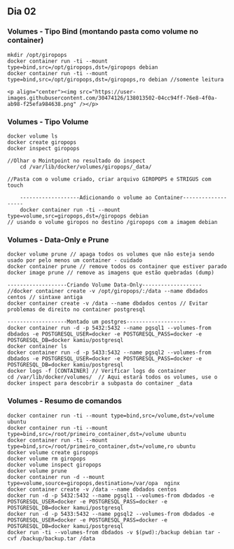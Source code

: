 ## Dia 02 

### Volumes - Tipo Bind (montando pasta como volume no container)   

    mkdir /opt/giropops     
    docker container run -ti --mount type=bind,src=/opt/giropops,dst=/giropops debian    
    docker container run -ti --mount type=bind,src=/opt/giropops,dst=/giropops,ro debian //somente leitura    
    
    <p align="center"><img src="https://user-images.githubusercontent.com/30474126/138013502-04cc94ff-76e8-4f0a-ab98-f25efa984638.png" /></p>

### Volumes - Tipo Volume   
    docker volume ls
    docker create giropops
    docker inspect giropops 
    
    //Olhar o Mointpoint no resultado do inspect
        cd /var/lib/docker/volumes/giropops/_data/
        
    //Pasta com o volume criado, criar arquivo GIROPOPS e STRIGUS com touch
    
        -------------------Adicionando o volume ao Container-------------------
        docker container run -ti --mount type=volume,src=giropops,dst=/giropops debian
    // usando o volume giropos no destino /giropops com a imagem debian
  
### Volumes - Data-Only e Prune
    docker volume prune // apaga todos os volumes que não esteja sendo usado por pelo menos um container - cuidado
    docker container prune // remove todos os container que estiver parado
    docker image prune // remove as imagens que estão quebradas (dump)

    -------------------Criando Volume Data-Only-------------------
    //docker container create -v /opt/giropops/:/data --name dbdados centos // sintaxe antiga
    docker container create -v /data --name dbdados centos // Evitar problemas de direito no container postgresql
    
    -------------------Montado um postgres-------------------
    docker container run -d -p 5432:5432 --name pgsql1 --volumes-from dbdados -e POSTGRESQL_USER=docker -e POSTGRESQL_PASS=docker -e POSTGRESQL_DB=docker kamiu/postgresql
    docker container ls
    docker container run -d -p 5433:5432 --name pgsql2 --volumes-from dbdados -e POSTGRESQL_USER=docker -e POSTGRESQL_PASS=docker -e POSTGRESQL_DB=docker kamiu/postgresql
    docker logs -f [CONTAINER] // Verificar logs do container
    cd /var/lib/docker/volumes/  // Aqui estará todos os volumes, use o docker inspect para descobrir a subpasta do container _data

### Volumes - Resumo de comandos   

    docker container run -ti --mount type=bind,src=/volume,dst=/volume ubuntu    
    docker container run -ti --mount type=bind,src=/root/primeiro_container,dst=/volume ubuntu    
    docker container run -ti --mount type=bind,src=/root/primeiro_container,dst=/volume,ro ubuntu     
    docker volume create giropops    
    docker volume rm giropops      
    docker volume inspect giropops    
    docker volume prune     
    docker container run -d --mount type=volume,source=giropops,destination=/var/opa  nginx    
    docker container create -v /data --name dbdados centos    
    docker run -d -p 5432:5432 --name pgsql1 --volumes-from dbdados -e POSTGRESQL_USER=docker -e POSTGRESQL_PASS=docker -e POSTGRESQL_DB=docker kamui/postgresql    
    docker run -d -p 5433:5432 --name pgsql2 --volumes-from dbdados -e  POSTGRESQL_USER=docker -e POSTGRESQL_PASS=docker -e POSTGRESQL_DB=docker kamui/postgresql     
    docker run -ti --volumes-from dbdados -v $(pwd):/backup debian tar -cvf /backup/backup.tar /data     

